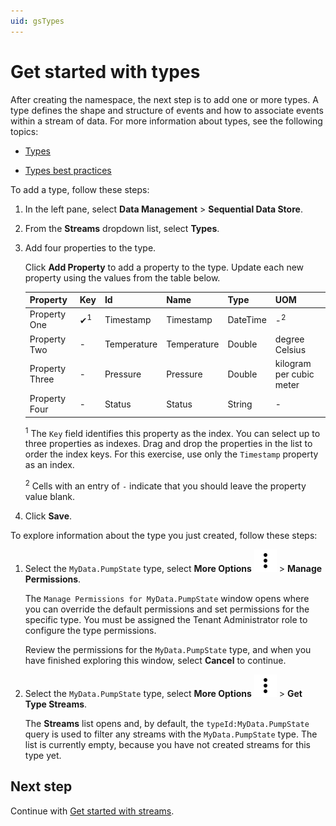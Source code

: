 ```yaml
---
uid: gsTypes
---
```


# Get started with types

After creating the namespace, the next step is to add one or more types. A type defines the shape and structure of events and how to associate events within a stream of data. For more information about types, see the following topics:

- [Types](xref:ccTypes)

- [Types best practices](xref:bpTypes)

To add a type, follow these steps:

1. In the left pane, select **Data Management** > **Sequential Data Store**.

1. From the **Streams** dropdown list, select **Types**.

1. Add four properties to the type. 

   Click **Add Property** to add a property to the type. Update each new property using the values from the table below.

   | Property | Key | Id | Name | Type | UOM | 
   |----------|-----|------|----|--|-----|
   | Property One | &#10004;<sup>1</sup> | Timestamp | Timestamp | DateTime | -<sup>2</sup> | 
   | Property Two | - | Temperature | Temperature | Double | degree Celsius | 
   | Property Three | - | Pressure | Pressure | Double | kilogram per cubic meter | 
   | Property Four | - | Status | Status | String | - | 
   
   <sup>1</sup> The `Key` field identifies this property as the index. You can select up to three properties as indexes. Drag and drop the properties in the list to order the index keys. For this exercise, use only the `Timestamp` property as an index.
   
   <sup>2</sup> Cells with an entry of `-` indicate that you should leave the property value blank.

1. Click **Save**.

To explore information about the type you just created, follow these steps:

1. Select the `MyData.PumpState` type, select **More Options** ![More Options](../../_icons/default/dots-vertical.svg) > **Manage Permissions**.

    The `Manage Permissions for MyData.PumpState` window opens where you can override the default permissions and set permissions for the specific type. You must be assigned the Tenant Administrator role to configure the type permissions.

    Review the permissions for the `MyData.PumpState` type, and when you have finished exploring this window, select **Cancel** to continue. 

1. Select the `MyData.PumpState` type, select **More Options** ![More Options](../../_icons/default/dots-vertical.svg) > **Get Type Streams**.

   The **Streams** list opens and, by default, the `typeId:MyData.PumpState` query is used to filter any streams with the `MyData.PumpState` type. The list is currently empty, because you have not created streams for this type yet.

## Next step

Continue with [Get started with streams](xref:gsStreams).
